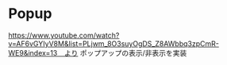 # Popup
https://www.youtube.com/watch?v=AF6vGYIyV8M&list=PLjwm_8O3suyOgDS_Z8AWbbq3zpCmR-WE9&index=13　より
ポップアップの表示/非表示を実装
